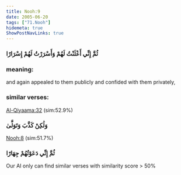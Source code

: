 ```yaml
---
title: Nooh:9
date: 2005-06-20
tags: ["71.Nooh"]
hidemeta: true 
ShowPostNavLinks: true 
---
```

### ثُمَّ إِنِّي أَعْلَنْتُ لَهُمْ وَأَسْرَرْتُ لَهُمْ إِسْرَارًا
### meaning: 
and again appealed to them publicly and confided with them privately,
### similar verses: 

[Al-Qiyaama:32](/75/32) (sim:52.9%)

### وَلَٰكِنْ كَذَّبَ وَتَوَلَّىٰ

[Nooh:8](/71/8) (sim:51.7%)

### ثُمَّ إِنِّي دَعَوْتُهُمْ جِهَارًا

Our AI only can find similar verses with similarity score > 50% 


